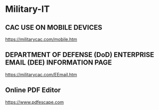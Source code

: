 # Military-IT

## CAC USE ON MOBILE DEVICES

https://militarycac.com/mobile.htm

## DEPARTMENT OF DEFENSE (DoD) ENTERPRISE EMAIL (DEE) INFORMATION PAGE

https://militarycac.com/EEmail.htm

## Online PDF Editor

https://www.pdfescape.com

